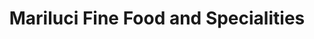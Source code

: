 ---
title: "Mariluci Fine Food and Specialities"
url: /preston/mariluci-fine-food-and-specialities/
shop: deli
---